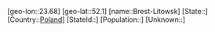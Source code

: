 ﻿---
location: [52.1,23.68]
type: City
tags:
- geo/City


SpocWebEntityId: 29342
isDeleted: false
confidential: public

---
[geo-lon::23.68]
[geo-lat::52.1]
[name::Brest-Litowsk]
[State::]
[Country::[Poland](geo/Continent/Europe/Poland.md)]
[StateId::]
[Population::]
[Unknown::]

